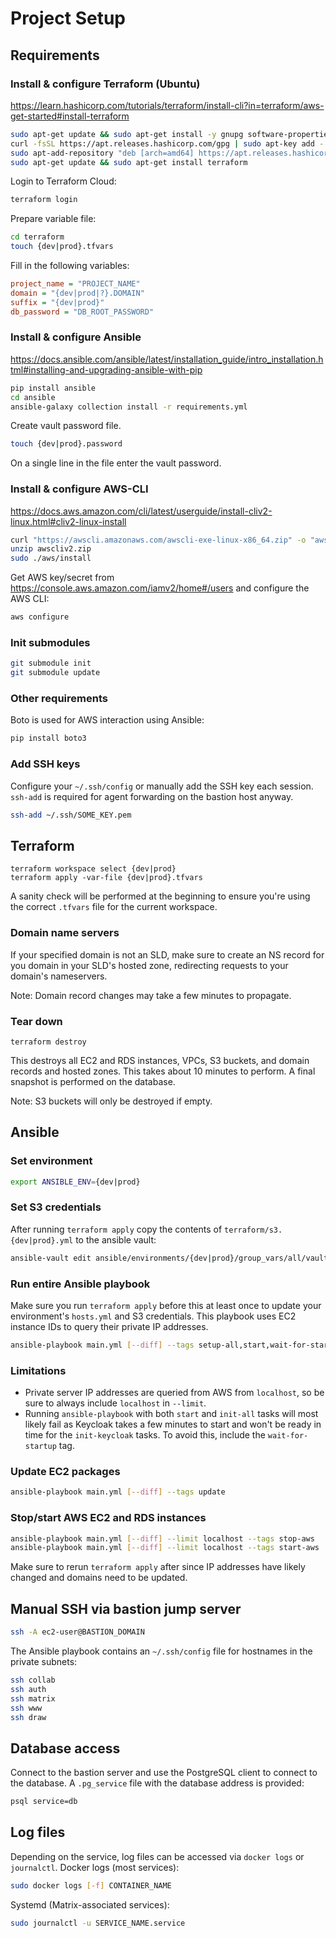 # Project Setup

## Requirements
### Install & configure Terraform (Ubuntu)
https://learn.hashicorp.com/tutorials/terraform/install-cli?in=terraform/aws-get-started#install-terraform
```bash
sudo apt-get update && sudo apt-get install -y gnupg software-properties-common curl
curl -fsSL https://apt.releases.hashicorp.com/gpg | sudo apt-key add -
sudo apt-add-repository "deb [arch=amd64] https://apt.releases.hashicorp.com $(lsb_release -cs) main"
sudo apt-get update && sudo apt-get install terraform
```
Login to Terraform Cloud:
```bash
terraform login
```
Prepare variable file:
```bash
cd terraform
touch {dev|prod}.tfvars
```
Fill in the following variables:
```ini
project_name = "PROJECT_NAME"
domain = "{dev|prod|?}.DOMAIN"
suffix = "{dev|prod}"
db_password = "DB_ROOT_PASSWORD"
```

### Install & configure Ansible
https://docs.ansible.com/ansible/latest/installation_guide/intro_installation.html#installing-and-upgrading-ansible-with-pip
```bash
pip install ansible
cd ansible
ansible-galaxy collection install -r requirements.yml
```
Create vault password file.
```bash
touch {dev|prod}.password
```
On a single line in the file enter the vault password.

### Install & configure AWS-CLI
https://docs.aws.amazon.com/cli/latest/userguide/install-cliv2-linux.html#cliv2-linux-install

```bash
curl "https://awscli.amazonaws.com/awscli-exe-linux-x86_64.zip" -o "awscliv2.zip"
unzip awscliv2.zip
sudo ./aws/install
```
Get AWS key/secret from https://console.aws.amazon.com/iamv2/home#/users and configure the AWS CLI:
```bash
aws configure
```

### Init submodules
```bash
git submodule init
git submodule update
```

### Other requirements
Boto is used for AWS interaction using Ansible:
```bash
pip install boto3
```

### Add SSH keys
Configure your `~/.ssh/config` or manually add the SSH key each session. `ssh-add` is required for agent forwarding on the bastion host anyway.
```bash
ssh-add ~/.ssh/SOME_KEY.pem
```

## Terraform
```
terraform workspace select {dev|prod}
terraform apply -var-file {dev|prod}.tfvars
```
A sanity check will be performed at the beginning to ensure you're using the correct `.tfvars` file for the current workspace.

### Domain name servers
If your specified domain is not an SLD, make sure to create an NS record for you domain in your SLD's hosted zone, redirecting requests to your domain's nameservers.

Note: Domain record changes may take a few minutes to propagate.

### Tear down
```
terraform destroy
```
This destroys all EC2 and RDS instances, VPCs, S3 buckets, and domain records and hosted zones. This takes about 10 minutes to perform. A final snapshot is performed on the database.

Note: S3 buckets will only be destroyed if empty.

## Ansible

### Set environment
```bash
export ANSIBLE_ENV={dev|prod}
```

### Set S3 credentials
After running `terraform apply` copy the contents of `terraform/s3.{dev|prod}.yml` to the ansible vault:
```bash
ansible-vault edit ansible/environments/{dev|prod}/group_vars/all/vault
```

### Run entire Ansible playbook
Make sure you run `terraform apply` before this at least once to update your environment's `hosts.yml` and S3 credentials. This playbook uses EC2 instance IDs to query their private IP addresses.
```bash
ansible-playbook main.yml [--diff] --tags setup-all,start,wait-for-startup,init-all
```

### Limitations
- Private server IP addresses are queried from AWS from `localhost`, so be sure to always include `localhost` in `--limit`.
- Running `ansible-playbook` with both `start` and `init-all` tasks will most likely fail as Keycloak takes a few minutes to start and won't be ready in time for the `init-keycloak` tasks. To avoid this, include the `wait-for-startup` tag.

### Update EC2 packages
```bash
ansible-playbook main.yml [--diff] --tags update
```

### Stop/start AWS EC2 and RDS instances
```bash
ansible-playbook main.yml [--diff] --limit localhost --tags stop-aws
ansible-playbook main.yml [--diff] --limit localhost --tags start-aws
```
Make sure to rerun `terraform apply` after since IP addresses have likely changed and domains need to be updated.

## Manual SSH via bastion jump server
```bash
ssh -A ec2-user@BASTION_DOMAIN
```
The Ansible playbook contains an `~/.ssh/config` file for hostnames in the private subnets:
```bash
ssh collab
ssh auth
ssh matrix
ssh www
ssh draw
```

## Database access
Connect to the bastion server and use the PostgreSQL client to connect to the database. A `.pg_service` file with the database address is provided:
```bash
psql service=db
```

## Log files
Depending on the service, log files can be accessed via `docker logs` or `journalctl`.
Docker logs (most services):
```bash
sudo docker logs [-f] CONTAINER_NAME
```
Systemd (Matrix-associated services):
```bash
sudo journalctl -u SERVICE_NAME.service
```
